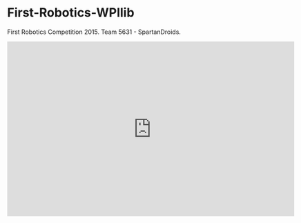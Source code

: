 # First-Robotics-WPIlib
First Robotics Competition 2015.
Team 5631 - SpartanDroids.

<iframe width="665" height="405" src="https://www.youtube.com/embed/rkV0_sTaHZs" frameborder="0" allowfullscreen></iframe>
